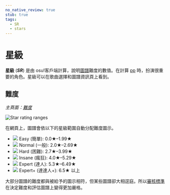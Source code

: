 ```yaml
---
no_native_review: true
stub: true
tags:
  - SR
  - stars
---
```


# 星級

**星級** (***SR***) 是由 osu!客戶端計算，說明[圖譜](/wiki/Beatmap)難度的數值。在計算 [pp](/wiki/Performance_points) 時，扮演很重要的角色。星級可以在歌曲選擇和圖譜資訊頁上看到。

## 難度

*主頁面：[難度](/wiki/Beatmap/Difficulty)*

![Star rating ranges](/wiki/Beatmap/Difficulty/img/SR-range.png)

在網頁上，圖譜會依以下的星級範圍自動分配難度圖示。

- ![](/wiki/shared/diff/easy-s.png) Easy (簡單): 0.0★–1.99★
- ![](/wiki/shared/diff/normal-s.png) Normal (一般): 2.0★–2.69★
- ![](/wiki/shared/diff/hard-s.png) Hard (困難): 2.7★–3.99★
- ![](/wiki/shared/diff/insane-s.png) Insane (瘋狂): 4.0★–5.29★
- ![](/wiki/shared/diff/expert-s.png) Expert (達人): 5.3★–6.49★
- ![](/wiki/shared/diff/expertplus-s.png) Expert+ (達達人+): 6.5★ 以上

大部分圖譜的難度都與被給予的圖示相符，但某些圖譜卻大相逕庭。所以[審核標準](/wiki/Ranking_Criteria)在決定難度和評估圖譜上變得更加嚴格。
